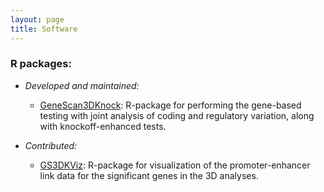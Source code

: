 ```yaml
---
layout: page
title: Software
---
```


### R packages:

- _Developed and maintained:_
  
   - [GeneScan3DKnock](https://github.com/shiyangm/GeneScan3DKnock): R-package for performing the gene-based testing with joint analysis of coding and regulatory variation, along with knockoff-enhanced tests.

- _Contributed:_

  - [GS3DKViz](https://github.com/shiyangm/GS3DKViz): R-package for visualization of the promoter-enhancer link data for the significant genes in the 3D analyses.
